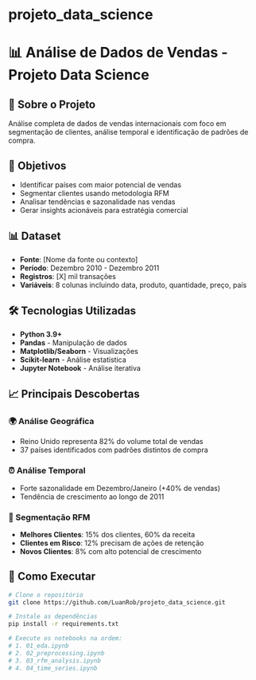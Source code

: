 # projeto_data_science


# 📊 Análise de Dados de Vendas - Projeto Data Science

## 📖 Sobre o Projeto
Análise completa de dados de vendas internacionais com foco em segmentação de clientes, análise temporal e identificação de padrões de compra.

## 🎯 Objetivos
- Identificar países com maior potencial de vendas
- Segmentar clientes usando metodologia RFM
- Analisar tendências e sazonalidade nas vendas
- Gerar insights acionáveis para estratégia comercial

## 📊 Dataset
- **Fonte**: [Nome da fonte ou contexto]
- **Período**: Dezembro 2010 - Dezembro 2011
- **Registros**: [X] mil transações
- **Variáveis**: 8 colunas incluindo data, produto, quantidade, preço, país

## 🛠️ Tecnologias Utilizadas
- **Python 3.9+**
- **Pandas** - Manipulação de dados
- **Matplotlib/Seaborn** - Visualizações
- **Scikit-learn** - Análise estatística
- **Jupyter Notebook** - Análise iterativa

## 📈 Principais Descobertas

### 🌍 Análise Geográfica
- Reino Unido representa 82% do volume total de vendas
- 37 países identificados com padrões distintos de compra

### ⏰ Análise Temporal
- Forte sazonalidade em Dezembro/Janeiro (+40% de vendas)
- Tendência de crescimento ao longo de 2011

### 👥 Segmentação RFM
- **Melhores Clientes**: 15% dos clientes, 60% da receita
- **Clientes em Risco**: 12% precisam de ações de retenção
- **Novos Clientes**: 8% com alto potencial de crescimento

## 🚀 Como Executar

```bash
# Clone o repositório
git clone https://github.com/LuanRob/projeto_data_science.git

# Instale as dependências
pip install -r requirements.txt

# Execute os notebooks na ordem:
# 1. 01_eda.ipynb
# 2. 02_preprocessing.ipynb
# 3. 03_rfm_analysis.ipynb
# 4. 04_time_series.ipynb
